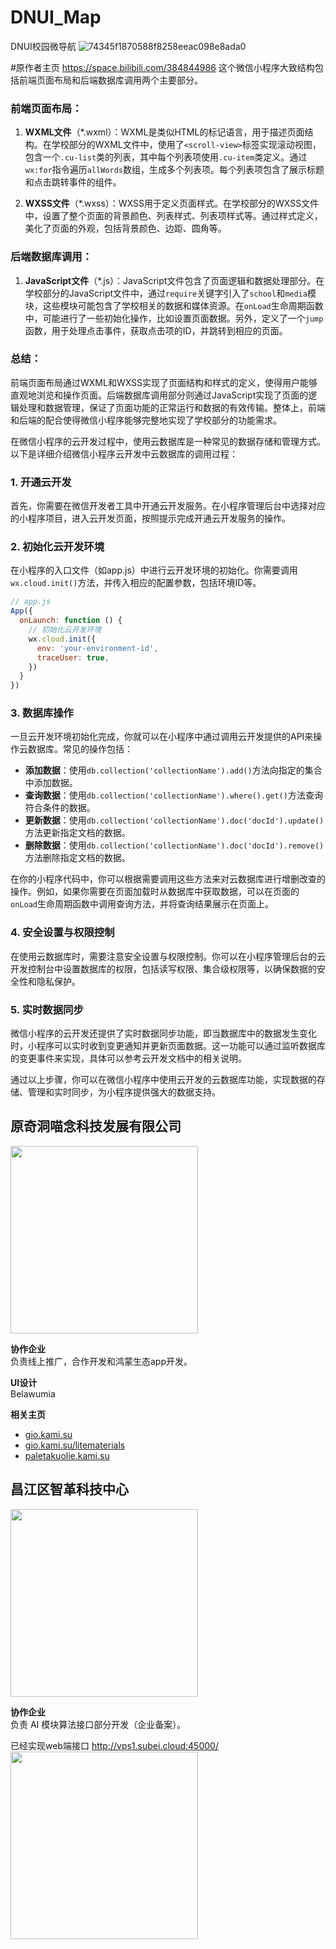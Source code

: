 # DNUI_Map
DNUI校园微导航
![74345f1870588f8258eeac098e8ada0](https://github.com/youranis/DNUI_Map/assets/88256681/6264bf3b-63ea-42c9-be7d-bccc817fae62)

#原作者主页
https://space.bilibili.com/384844986
这个微信小程序大致结构包括前端页面布局和后端数据库调用两个主要部分。

### 前端页面布局：
1. **WXML文件**（*.wxml）：WXML是类似HTML的标记语言，用于描述页面结构。在学校部分的WXML文件中，使用了`<scroll-view>`标签实现滚动视图，包含一个`.cu-list`类的列表，其中每个列表项使用`.cu-item`类定义。通过`wx:for`指令遍历`allWords`数组，生成多个列表项。每个列表项包含了展示标题和点击跳转事件的组件。

2. **WXSS文件**（*.wxss）：WXSS用于定义页面样式。在学校部分的WXSS文件中，设置了整个页面的背景颜色、列表样式、列表项样式等。通过样式定义，美化了页面的外观，包括背景颜色、边距、圆角等。

### 后端数据库调用：
1. **JavaScript文件**（*.js）：JavaScript文件包含了页面逻辑和数据处理部分。在学校部分的JavaScript文件中，通过`require`关键字引入了`school`和`media`模块，这些模块可能包含了学校相关的数据和媒体资源。在`onLoad`生命周期函数中，可能进行了一些初始化操作，比如设置页面数据。另外，定义了一个`jump`函数，用于处理点击事件，获取点击项的ID，并跳转到相应的页面。

### 总结：
前端页面布局通过WXML和WXSS实现了页面结构和样式的定义，使得用户能够直观地浏览和操作页面。后端数据库调用部分则通过JavaScript实现了页面的逻辑处理和数据管理，保证了页面功能的正常运行和数据的有效传输。整体上，前端和后端的配合使得微信小程序能够完整地实现了学校部分的功能需求。



在微信小程序的云开发过程中，使用云数据库是一种常见的数据存储和管理方式。以下是详细介绍微信小程序云开发中云数据库的调用过程：

### 1. 开通云开发
首先，你需要在微信开发者工具中开通云开发服务。在小程序管理后台中选择对应的小程序项目，进入云开发页面，按照提示完成开通云开发服务的操作。

### 2. 初始化云开发环境
在小程序的入口文件（如app.js）中进行云开发环境的初始化。你需要调用`wx.cloud.init()`方法，并传入相应的配置参数，包括环境ID等。

```javascript
// app.js
App({
  onLaunch: function () {
    // 初始化云开发环境
    wx.cloud.init({
      env: 'your-environment-id',
      traceUser: true,
    })
  }
})
```

### 3. 数据库操作
一旦云开发环境初始化完成，你就可以在小程序中通过调用云开发提供的API来操作云数据库。常见的操作包括：

- **添加数据**：使用`db.collection('collectionName').add()`方法向指定的集合中添加数据。
- **查询数据**：使用`db.collection('collectionName').where().get()`方法查询符合条件的数据。
- **更新数据**：使用`db.collection('collectionName').doc('docId').update()`方法更新指定文档的数据。
- **删除数据**：使用`db.collection('collectionName').doc('docId').remove()`方法删除指定文档的数据。

在你的小程序代码中，你可以根据需要调用这些方法来对云数据库进行增删改查的操作。例如，如果你需要在页面加载时从数据库中获取数据，可以在页面的`onLoad`生命周期函数中调用查询方法，并将查询结果展示在页面上。

### 4. 安全设置与权限控制
在使用云数据库时，需要注意安全设置与权限控制。你可以在小程序管理后台的云开发控制台中设置数据库的权限，包括读写权限、集合级权限等，以确保数据的安全性和隐私保护。

### 5. 实时数据同步
微信小程序的云开发还提供了实时数据同步功能，即当数据库中的数据发生变化时，小程序可以实时收到变更通知并更新页面数据。这一功能可以通过监听数据库的变更事件来实现，具体可以参考云开发文档中的相关说明。

通过以上步骤，你可以在微信小程序中使用云开发的云数据库功能，实现数据的存储、管理和实时同步，为小程序提供强大的数据支持。

## 原奇洞喵念科技发展有限公司

<img src="https://github.com/youranis/DNUI_Map/assets/88256681/a15b93da-b65c-44bc-bedd-dea1dcfb4e75" width="300">

**协作企业**  
负责线上推广，合作开发和鸿蒙生态app开发。

**UI设计**  
Belawumia

**相关主页**  
- [gio.kami.su](http://gio.kami.su)
- [gio.kami.su/litematerials](http://gio.kami.su/litematerials)
- [paletakuolie.kami.su](http://paletakuolie.kami.su)

## 昌江区智革科技中心

<img src="https://github.com/youranis/DNUI_Map/assets/88256681/d73a9008-e717-48ab-b9e9-82e158df4202" width="300">

**协作企业**  
负责 AI 模块算法接口部分开发（企业备案）。

已经实现web端接口
http://vps1.subei.cloud:45000/
<img src="https://github.com/youranis/DNUI_Map/assets/88256681/45cbf31b-dc53-4950-a8d2-86fe55b3654e" width="300">

